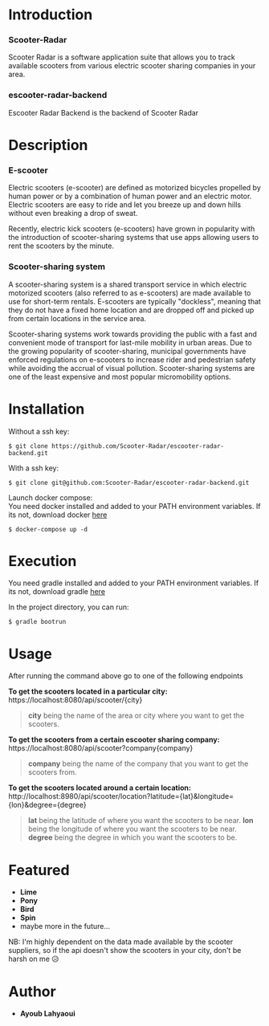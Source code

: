 # Introduction

### Scooter-Radar 
Scooter Radar is a software application suite that allows you to track available scooters from various electric scooter sharing companies in your area.

### escooter-radar-backend
Escooter Radar Backend is the backend of Scooter Radar

# Description

### E-scooter
Electric scooters (e-scooter) are defined as motorized bicycles propelled by human power or by a combination of human power and an electric motor. Electric scooters are easy to ride and let you breeze up and down hills without even breaking a drop of sweat.

Recently, electric kick scooters (e-scooters) have grown in popularity with the introduction of scooter-sharing systems that use apps allowing users to rent the scooters by the minute.

### Scooter-sharing system
A scooter-sharing system is a shared transport service in which electric motorized scooters (also referred to as e-scooters) are made available to use for short-term rentals. E-scooters are typically "dockless", meaning that they do not have a fixed home location and are dropped off and picked up from certain locations in the service area.

Scooter-sharing systems work towards providing the public with a fast and convenient mode of transport for last-mile mobility in urban areas. Due to the growing popularity of scooter-sharing, municipal governments have enforced regulations on e-scooters to increase rider and pedestrian safety while avoiding the accrual of visual pollution. Scooter-sharing systems are one of the least expensive and most popular micromobility options.

# Installation
Without a ssh key:
```
$ git clone https://github.com/Scooter-Radar/escooter-radar-backend.git
```

With a ssh key:
```
$ git clone git@github.com:Scooter-Radar/escooter-radar-backend.git
```

Launch docker compose:  
You need docker installed and added to your PATH environment variables.
If its not, download docker <a href="https://docs.docker.com/get-docker/">here</a>
```
$ docker-compose up -d
```

# Execution
You need gradle installed and added to your PATH environment variables.
If its not, download gradle <a href="https://gradle.org/install/">here</a>

In the project directory, you can run:
```
$ gradle bootrun
```

# Usage
After running the command above go to one of the following endpoints

**To get the scooters located in a particular city:**  
https://localhost:8080/api/scooter/{city}
> **city** being the name of the area or city where you want to get the scooters.

**To get the scooters from a certain escooter sharing company:**  
https://localhost:8080/api/scooter?company{company}
> **company** being the name of the company that you want to get the scooters from.

**To get the scooters located around a certain location:**  
http://localhost:8980/api/scooter/location?latitude={lat}&longitude={lon}&degree={degree}
> **lat** being the latitude of where you want the scooters to be near.
> **lon** being the longitude of where you want the scooters to be near.
> **degree** being the degree in which you want the scooters to be.

# Featured
  - **Lime**
  - **Pony**
  - **Bird**
  - **Spin**
  - maybe more in the future...
 
NB: I'm highly dependent on the data made available by the scooter suppliers, 
  so if the api doesn't show the scooters in your city, don't be harsh on me 😥
  
# Author
- **Ayoub Lahyaoui**
